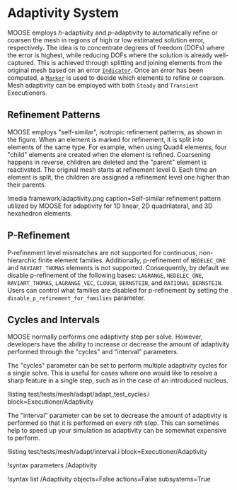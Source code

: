 # Adaptivity System

MOOSE employs $h$-adaptivity and $p$-adaptivity to automatically refine or coarsen the mesh in regions of high or low
estimated solution error, respectively. The idea is to concentrate degrees of freedom (DOFs) where
the error is highest, while reducing DOFs where the solution is already well-captured. This is
achieved through splitting and joining elements from the original mesh based on an error
[`Indicator`](/Adaptivity/Indicators/index.md). Once an error has been computed, a
[`Marker`](/Adaptivity/Markers/index.md) is used to decide which elements to refine or coarsen. Mesh
adaptivity can be employed with both `Steady` and `Transient` Executioners.

## Refinement Patterns

MOOSE employs "self-similar", isotropic refinement patterns, as shown in the figure. When an element
is marked for refinement, it is split into elements of the same type. For example, when using Quad4
elements, four "child" elements are created when the element is refined. Coarsening happens in
reverse, children are deleted and the "parent" element is reactivated. The original mesh starts at
refinement level 0. Each time an element is split, the children are assigned a refinement level one
higher than their parents.

!media framework/adaptivity.png
       caption=Self-similar refinement pattern utilized by MOOSE for adaptivity for 1D linear,
               2D quadrilateral, and 3D hexahedron elements.

## P-Refinement

P-refinement level mismatches are not supported for continuous, non-hierarchic
finite element families. Additionally, p-refinement of `NEDELEC_ONE` and `RAVIART_THOMAS`
elements is not supported. Consequently, by default we disable p-refinement of the
following bases: `LAGRANGE`, `NEDELEC_ONE`, `RAVIART_THOMAS`, `LAGRANGE_VEC`, `CLOUGH`,
`BERNSTEIN`, and `RATIONAL_BERNSTEIN`. Users can control what families are disabled for
p-refinement by setting the `disable_p_refinement_for_families` parameter.

## Cycles and Intervals

MOOSE normally performs one adaptivity step per solve. However, developers have the ability to
increase or decrease the amount of adaptivity performed through the "cycles" and "interval" parameters.

The "cycles" parameter can be set to perform multiple adaptivity cycles for a single solve. This is
useful for cases where one would like to resolve a sharp feature in a single step, such as in the case
of an introduced nucleus.

!listing test/tests/mesh/adapt/adapt_test_cycles.i block=Executioner/Adaptivity

The "interval" parameter can be set to decrease the amount of adaptivity is performed so that
it is performed on every _nth_ step. This can sometimes help to speed up your simulation as adaptivity
can be somewhat expensive to perform.

!listing test/tests/mesh/adapt/interval.i block=Executioner/Adaptivity

!syntax parameters /Adaptivity

!syntax list /Adaptivity objects=False actions=False subsystems=True

